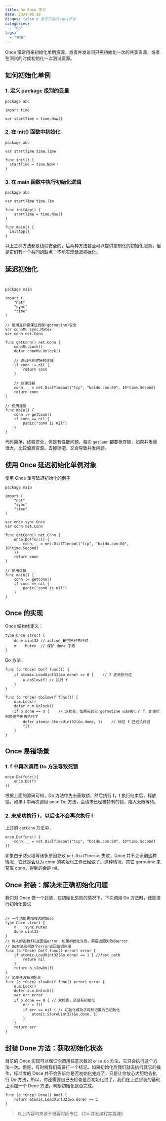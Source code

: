 ```yaml
---
title: Go Once 学习
date: 2021-05-19
disqus: false # 是否开启disqus评论
categories:
  - "Go"
tags:
  - "并发"
---
```


<!--more-->

Once 常常用来初始化单例资源，或者并发访问只需初始化一次的共享资源，或者在测试的时候初始化一次测试资源。

## 如何初始化单例

### 1. 定义 package 级别的变量
```
package abc

import time

var startTime = time.Now()
```

### 2. 在 init() 函数中初始化
```
package abc

var startTime time.Time

func init() {
  startTime = time.Now()
}
```

### 3. 在 main 函数中执行初始化逻辑
```
package abc

var startTime time.Tim

func initApp() {
    startTime = time.Now()
}

func main() {
  initApp()
}
```

以上三种方法都是线程安全的，后两种方法甚至可以提供定制化的初始化服务，但是它们有一个共同的缺点：不能实现延迟初始化。

## 延迟初始化
```


package main

import (
    "net"
    "sync"
    "time"
)

// 使用互斥锁保证线程(goroutine)安全
var connMu sync.Mutex
var conn net.Conn

func getConn() net.Conn {
    connMu.Lock()
    defer connMu.Unlock()

    // 返回已创建好的连接
    if conn != nil {
        return conn
    }

    // 创建连接
    conn, _ = net.DialTimeout("tcp", "baidu.com:80", 10*time.Second)
    return conn
}

// 使用连接
func main() {
    conn := getConn()
    if conn == nil {
        panic("conn is nil")
    }
}
```
代码简单，线程安全，但是有性能问题。每次 `getConn` 都要抢夺锁，如果并发量很大，比较浪费资源。去掉锁吧，又会导致并发问题。

## 使用 Once 延迟初始化单例对象
使用 Once 重写延迟初始化的例子
```
package main

import (
    "net"
    "sync"
    "time"
)

var once sync.Once
var conn net.Conn

func getConn() net.Conn {
    once.Do(func() {
        conn, _ = net.DialTimeout("tcp", "baidu.com:80", 10*time.Second)
    })
    return conn
}

// 使用连接
func main() {
    conn := getConn()
    if conn == nil {
        panic("conn is nil")
    }
}
```

## Once 的实现
Once 结构体定义：
```
type Once struct {
    done uint32 // action 是否已经执行过
    m    Mutex  // 保护 done 字段
}
```

Do 方法：
```
func (o *Once) Do(f func()) {
    if atomic.LoadUint32(&o.done) == 0 {    // f 还未执行过
        o.doSlow(f) // 执行 f
    }
}

func (o *Once) doSlow(f func()) {
    o.m.Lock()
    defer o.m.Unlock()
    if o.done == 0 {    // 双检查，如果有其它 goroutine 已经执行了 f，即使抢到锁也不用再执行了
        defer atomic.StoreUint32(&o.done, 1)    // 标记 f 已经执行过
        f()
    }
}
```

## Once 易错场景

### 1. f 中再次调用 Do 方法导致死锁
```
once.Do(func(){
    once.Do(f)
})
```
根据上面的源码可知，Do 方法中先去获取锁，然后执行 f，f 执行结束后，释放锁。如果 f 中再次调用 once.Do 方法，会请求已经被持有的锁，陷入无限等待。

### 2. 未成功执行 f，以后也不会再次执行 f
上述的 `getConn` 方法中，
```
once.Do(func() {
    conn, _ = net.DialTimeout("tcp", "baidu.com:80", 10*time.Second)
})
``` 
如果由于防火墙等诸多原因导致 `net.DialTimeout` 失败，Once 并不会识别这种情况，它还是会认为 conn 的初始化工作已经做了。这种情况，其它 goroutine 来获取 conn，得到的会是 nil。

## Once 封装：解决未正确初始化问题
我们对 Once 做一个封装，在初始化失败的情况下，下次调用 Do 方法时，还能进行初始化尝试
```

// 一个功能更加强大的Once
type Once struct {
    m    sync.Mutex
    done uint32
}
// 传入的函数f有返回值error，如果初始化失败，需要返回失败的error
// Do方法会把这个error返回给调用者
func (o *Once) Do(f func() error) error {
    if atomic.LoadUint32(&o.done) == 1 { //fast path
        return nil
    }
    return o.slowDo(f)
}
// 如果还没有初始化
func (o *Once) slowDo(f func() error) error {
    o.m.Lock()
    defer o.m.Unlock()
    var err error
    if o.done == 0 { // 双检查，还没有初始化
        err = f()
        if err == nil { // 初始化成功才将标记置为已初始化
            atomic.StoreUint32(&o.done, 1)
        }
    }
    return err
}
```

## 封装 Done 方法：获取初始化状态
目前的 Once 实现可以保证你调用任意次数的 `once.Do` 方法，它只会执行这个方法一次。但是，有时候我们需要打一个标记。如果初始化后我们就去执行其它的操作，标准库的 Once 并不会告诉你是否初始化完成了，只是让你放心大胆地去执行 Do 方法，所以，你还需要自己去检查是否初始化过了，我们在上述封装的基础上添加一个 Done 方法，判断初始化是否完成。
```
func (o *Once) Done() bool {
    return atomic.LoadUint32(&o.done) == 1
}
```

> 以上内容均来源于极客时间专栏 《Go 并发编程实践课》